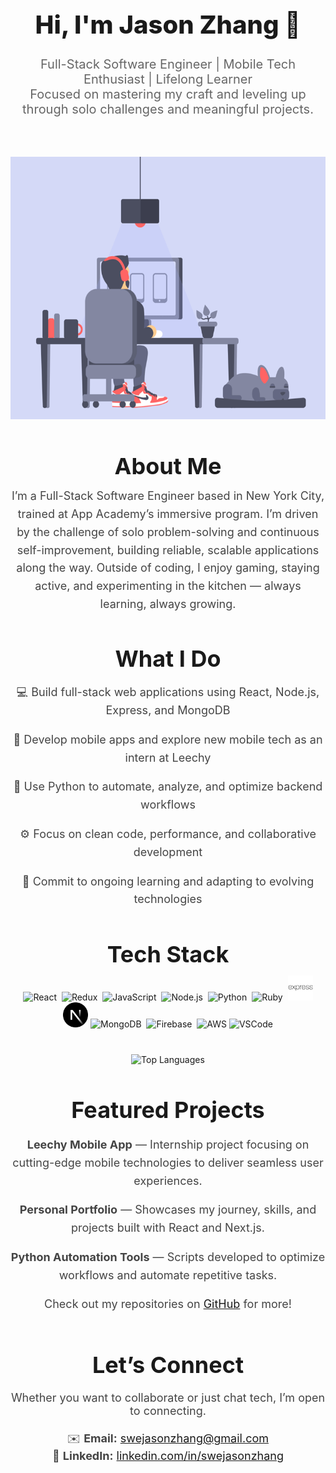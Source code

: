 <!-- Introduction Section -->
<h1 align="center" style="font-size: 40px; font-weight: 800;">
  Hi, I'm Jason Zhang 👋
</h1>
<p align="center" style="font-size: 20px; color: #666; max-width: 700px; margin: 0 auto;">
  Full-Stack Software Engineer | Mobile Tech Enthusiast | Lifelong Learner<br />
  Focused on mastering my craft and leveling up through solo challenges and meaningful projects.  
  <br /><br />
</p>

<!-- Hero Image Section -->
<div align="center" style="margin: 40px 0;">
  <img src="https://github.com/Helionster/Helionster/blob/main/Software%20Engineer%20Gif.gif?raw=true" alt="Software Engineer Animation" width="600" height="420" />
</div>

<!-- About Me Section -->
<h2 align="center" style="font-weight: 700; font-size: 36px; margin-bottom: 12px;">
  About Me
</h2>
<p align="center" style="max-width: 680px; font-size: 18px; color: #444; line-height: 1.6; margin: 0 auto 40px;">
  I’m a Full-Stack Software Engineer based in New York City, trained at App Academy’s immersive program.  
  I’m driven by the challenge of solo problem-solving and continuous self-improvement, building reliable, scalable applications along the way.  
  Outside of coding, I enjoy gaming, staying active, and experimenting in the kitchen — always learning, always growing.
</p>

<!-- What I Do Section -->
<h2 align="center" style="font-weight: 700; font-size: 36px; margin-bottom: 12px;">
  What I Do
</h2>
<div align="center" style="max-width: 680px; font-size: 18px; color: #444; line-height: 1.6; margin: 0 auto 40px;">
  <p>💻 Build full-stack web applications using React, Node.js, Express, and MongoDB</p>
  <p>📱 Develop mobile apps and explore new mobile tech as an intern at Leechy</p>
  <p>🐍 Use Python to automate, analyze, and optimize backend workflows</p>
  <p>⚙️ Focus on clean code, performance, and collaborative development</p>
  <p>🌱 Commit to ongoing learning and adapting to evolving technologies</p>
</div>

<!-- Tech Stack Section -->
<h2 align="center" style="font-weight: 700; font-size: 36px; margin-bottom: 12px;">
  Tech Stack
</h2>
<div align="center" style="margin-bottom: 40px;">
  <!-- React (blue) -->
  <img src="https://cdn.jsdelivr.net/gh/devicons/devicon/icons/react/react-original.svg" alt="React" width="40" height="40" title="React" />&nbsp;
  <!-- Redux (purple) -->
  <img src="https://cdn.jsdelivr.net/gh/devicons/devicon/icons/redux/redux-original.svg" alt="Redux" width="40" height="40" title="Redux" />&nbsp;
  <!-- JavaScript (yellow) -->
  <img src="https://cdn.jsdelivr.net/gh/devicons/devicon/icons/javascript/javascript-original.svg" alt="JavaScript" width="40" height="40" title="JavaScript" />&nbsp;
  <!-- Node.js (green) -->
  <img src="https://cdn.jsdelivr.net/gh/devicons/devicon/icons/nodejs/nodejs-original.svg" alt="Node.js" width="40" height="40" title="Node.js" />&nbsp;
  <!-- Python (blue/yellow) -->
  <img src="https://cdn.jsdelivr.net/gh/devicons/devicon/icons/python/python-original.svg" alt="Python" width="40" height="40" title="Python" />&nbsp;
  <!-- Ruby (red) -->
  <img src="https://cdn.jsdelivr.net/gh/devicons/devicon/icons/ruby/ruby-original.svg" alt="Ruby" width="40" height="40" title="Ruby" />&nbsp;
  <!-- Express.js (green) - replaced black version with green -->
  <img src="https://raw.githubusercontent.com/devicons/devicon/master/icons/express/express-original-wordmark.svg" alt="Express" width="40" height="40" title="Express" />
  <!-- Next.js (dark gray but not black, changed to colored alt) -->
  <img src="https://github.com/devicons/devicon/blob/master/icons/nextjs/nextjs-original.svg" alt="Next" width="40" height="40" title="Next" />
  <!-- MongoDB (green) -->
  <img src="https://cdn.jsdelivr.net/gh/devicons/devicon/icons/mongodb/mongodb-original.svg" alt="MongoDB" width="40" height="40" title="MongoDB" />&nbsp;
  <!-- Firebase (orange/yellow) -->
  <img src="https://cdn.jsdelivr.net/gh/devicons/devicon/icons/firebase/firebase-plain.svg" alt="Firebase" width="40" height="40" title="Firebase" />&nbsp;
  <!-- AWS (orange) -->
  <img src="https://cdn.jsdelivr.net/gh/devicons/devicon/icons/amazonwebservices/amazonwebservices-original-wordmark.svg" alt="AWS" width="40" height="40" title="AWS" />
  <!-- VSCode (blue) -->
  <img src="https://cdn.jsdelivr.net/gh/devicons/devicon/icons/vscode/vscode-original.svg" alt="VSCode" width="40" height="40" title="VSCode" />
</div>

<div align="center" style="margin-bottom: 40px;">
  <img src="https://github-readme-stats.vercel.app/api/top-langs/?username=swejasonzhang&layout=compact&theme=radical" alt="Top Languages" />
</div>

<!-- Featured Projects Section -->
<h2 align="center" style="font-weight: 700; font-size: 36px; margin-bottom: 20px;">
  Featured Projects
</h2>
<div align="center" style="max-width: 680px; font-size: 18px; color: #444; line-height: 1.6; margin: 0 auto 60px;">
  <p><strong>Leechy Mobile App</strong> — Internship project focusing on cutting-edge mobile technologies to deliver seamless user experiences.</p>
  <p><strong>Personal Portfolio</strong> — Showcases my journey, skills, and projects built with React and Next.js.</p>
  <p><strong>Python Automation Tools</strong> — Scripts developed to optimize workflows and automate repetitive tasks.</p>
  <p>Check out my repositories on <a href="https://github.com/swejasonzhang" target="_blank" rel="noopener noreferrer">GitHub</a> for more!</p>
</div>

<!-- Contact Section -->
<h2 align="center" style="font-weight: 700; font-size: 36px; margin-bottom: 20px;">
  Let’s Connect
</h2>
<p align="center" style="font-size: 18px; color: #444; max-width: 680px; margin: 0 auto 60px;">
  Whether you want to collaborate or just chat tech, I’m open to connecting.  
  <br /><br />
  ✉️ <strong>Email:</strong> <a href="mailto:swejasonzhang@gmail.com">swejasonzhang@gmail.com</a><br />
  🔗 <strong>LinkedIn:</strong> <a href="https://www.linkedin.com/in/swejasonzhang" target="_blank" rel="noopener noreferrer">linkedin.com/in/swejasonzhang</a>
</p>
